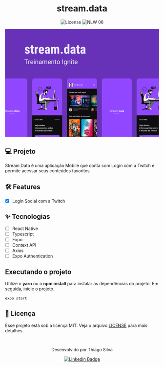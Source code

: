 <h1 align="center">
  stream.data
</h1>

<p align="center">
  <img alt="License" src="https://img.shields.io/static/v1?label=license&message=MIT&color=5636D3&labelColor=0A1033">

 <img src="https://img.shields.io/static/v1?label=Ignite&message=ReactNative&color=5636D3&labelColor=0A1033" alt="NLW 06" />
</p>


![cover](.github/capa.png)


## 💻 Projeto
Stream.Data é uma aplicação Mobile que conta com Login com a Twitch e permite acessar seus conteúdos favoritos


## :hammer_and_wrench: Features 

-   [x] Login Social com a Twitch


## ✨ Tecnologias

-   [ ] React Native
-   [ ] Typescript
-   [ ] Expo
-   [ ] Context API
-   [ ] Axios
-   [ ] Expo Authentication

## Executando o projeto

Utilize o **yarn** ou o **npm install** para instalar as dependências do projeto.
Em seguida, inicie o projeto.

```cl
expo start
```

## 📄 Licença

Esse projeto está sob a licença MIT. Veja o arquivo [LICENSE](LICENSE.md) para mais detalhes.

<br />

<div align="center">
  <p>Desenvolvido por Thiago Silva</p>

  [![Linkedin Badge](https://img.shields.io/badge/-Thiago%20Silva-6633cc?style=flat-square&logo=Linkedin&logoColor=white&link=https://www.linkedin.com/in/rodrigo-gon%C3%A7alves-santana/)](https://www.linkedin.com/in/thiago-furtado-silva/) 
</div>